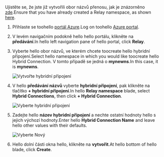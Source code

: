 <span data-ttu-id="f3a9a-101">Ujistěte se, že jste již vytvořili obor názvů přenosu, jak je znázorněno [zde][namespace-how-to].</span><span class="sxs-lookup"><span data-stu-id="f3a9a-101">Ensure that you have already created a Relay namespace, as shown [here][namespace-how-to].</span></span>

1. <span data-ttu-id="f3a9a-102">Přihlaste se toohello [portál Azure](https://portal.azure.com).</span><span class="sxs-lookup"><span data-stu-id="f3a9a-102">Log on toohello [Azure portal](https://portal.azure.com).</span></span>
2. <span data-ttu-id="f3a9a-103">V levém navigačním podokně hello hello portálu, klikněte na **předávání**.</span><span class="sxs-lookup"><span data-stu-id="f3a9a-103">In hello left navigation pane of hello portal, click **Relay**.</span></span>
3. <span data-ttu-id="f3a9a-104">Vyberte hello obor názvů, ve kterém chcete toocreate hello hybridní připojení.</span><span class="sxs-lookup"><span data-stu-id="f3a9a-104">Select hello namespace in which you would like toocreate hello Hybrid Connection.</span></span> <span data-ttu-id="f3a9a-105">V tomto případě se jedná o **mynewns**.</span><span class="sxs-lookup"><span data-stu-id="f3a9a-105">In this case, it is **mynewns**.</span></span>
   
    ![Vytvořte hybridní připojení](./media/relay-create-hybrid-connection-portal/create-hc-1.png)
4. <span data-ttu-id="f3a9a-107">V hello **předávání názvů** vyberte **hybridní připojení**, pak klikněte na tlačítko **+ hybridní připojení**.</span><span class="sxs-lookup"><span data-stu-id="f3a9a-107">In hello **Relay namespace** blade, select **Hybrid Connections**, then click **+ Hybrid Connection**.</span></span>
   
    ![Vyberte hybridní připojení](./media/relay-create-hybrid-connection-portal/create-hc-2.png)
5. <span data-ttu-id="f3a9a-109">Zadejte hello **název hybridní připojení** a nechte ostatní hodnoty hello s jejich výchozí hodnoty.</span><span class="sxs-lookup"><span data-stu-id="f3a9a-109">Enter hello **Hybrid Connection Name** and leave hello other values with their defaults.</span></span>
   
    ![Vyberte Nový](./media/relay-create-hybrid-connection-portal/create-hc-3.png)
6. <span data-ttu-id="f3a9a-111">Hello dolní části okna hello, klikněte na **vytvořit**.</span><span class="sxs-lookup"><span data-stu-id="f3a9a-111">At hello bottom of hello blade, click **Create**.</span></span>

[namespace-how-to]: ../articles/service-bus-relay/relay-create-namespace-portal.md 